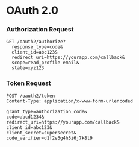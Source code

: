 # OAuth 2.0 

### Authorization Request
```http
GET /oauth2/authorize?
  response_type=code&
  client_id=abc123&
  redirect_uri=https://yourapp.com/callback&
  scope=read_profile email&
  state=xyz123
```

### Token Request
```http
POST /oauth2/token
Content-Type: application/x-www-form-urlencoded

grant_type=authorization_code&
code=abcd1234&
redirect_uri=https://yourapp.com/callback&
client_id=abc123&
client_secret=supersecret&
code_verifier=d1f2e3g4h5i6j7k8l9
```